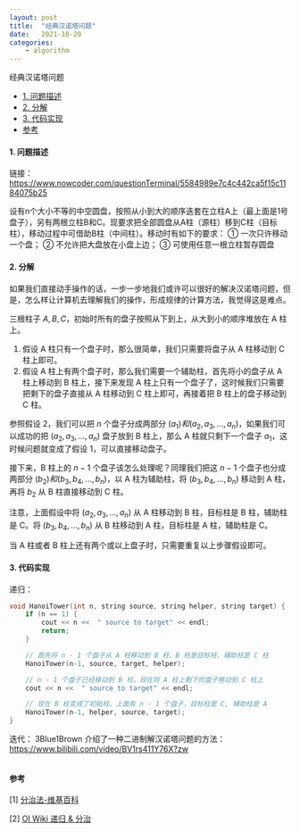 ```yaml
---
layout: post
title:  "经典汉诺塔问题"
date:   2021-10-20
categories: 
    - algorithm
---
```


<head>
    <script src="https://cdn.mathjax.org/mathjax/latest/MathJax.js?config=TeX-AMS-MML_HTMLorMML" type="text/javascript"></script>
    <script type="text/x-mathjax-config">
        MathJax.Hub.Config({
            tex2jax: {
            skipTags: ['script', 'noscript', 'style', 'textarea', 'pre'],
            inlineMath: [['$','$']]
            }
        });
    </script>
</head>

经典汉诺塔问题

- [1. 问题描述](#1-问题描述)
- [2. 分解](#2-分解)
- [3. 代码实现](#3-代码实现)
- [参考](#参考)

#### 1. 问题描述

链接：https://www.nowcoder.com/questionTerminal/5584989e7c4c442ca5f15c1184075b25

设有n个大小不等的中空圆盘，按照从小到大的顺序迭套在立柱A上（最上面是1号盘子），另有两根立柱B和C。现要求把全部圆盘从A柱（源柱）移到C柱（目标柱），移动过程中可借助B柱（中间柱）。移动时有如下的要求：
① 一次只许移动一个盘；
② 不允许把大盘放在小盘上边；
③ 可使用任意一根立柱暂存圆盘

#### 2. 分解

如果我们直接动手操作的话，一步一步地我们或许可以很好的解决汉诺塔问题，但是，怎么样让计算机去理解我们的操作，形成规律的计算方法，我觉得这是难点。

三根柱子 $A,B,C$，初始时所有的盘子按照从下到上，从大到小的顺序堆放在 A 柱上。

1. 假设 A 柱只有一个盘子时，那么很简单，我们只需要将盘子从 A 柱移动到 C 柱上即可。
2. 假设 A 柱上有两个盘子时，那么我们需要一个辅助柱，首先将小的盘子从 A 柱上移动到 B 柱上，接下来发现 A 柱上只有一个盘子了，这时候我们只需要把剩下的盘子直接从 A 柱移动到 C 柱上即可，再接着把 B 柱上的盘子移动到 C 柱。

参照假设 2，我们可以把 ${n}$ 个盘子分成两部分 ${(a_1) 和 (a_2, a_3,...,a_n)}$，如果我们可以成功的把 $(a_2, a_3,...,a_n)$ 盘子放到 B 柱上，那么 A 柱就只剩下一个盘子 $a_1$，这时候问题就变成了假设 1，可以直接移动盘子。

接下来，B 柱上的 ${n - 1}$ 个盘子该怎么处理呢？同理我们把这 ${n - 1}$ 个盘子也分成两部分 ${(b_2) 和 (b_3, b_4,...,b_n)}$，以 A 柱为辅助柱，将 $(b_3, b_4,...,b_n)$ 移动到 A 柱，再将 ${b_2}$ 从 B 柱直接移动到 C 柱。

注意，上面假设中将 $(a_2, a_3,...,a_n)$ 从 A 柱移动到 B 柱，目标柱是 B 柱，辅助柱是 C。将 $(b_3, b_4,...,b_n)$ 从 B 柱移动到 A 柱，目标柱是 A 柱，辅助柱是 C。

当 A 柱或者 B 柱上还有两个或以上盘子时，只需要重复以上步骤假设即可。

#### 3. 代码实现

递归：

```c++
void HanoiTower(int n, string source, string helper, string target) {
    if (n == 1) {
        cout << n <<  " source to target" << endl;
        return;
    }

    // 首先将 n - 1 个盘子从 A 柱移动到 B 柱，B 柱是目标柱，辅助柱是 C 柱
    HanoiTower(n-1, source, target, helper);

    // n - 1 个盘子已经移动到 B 柱，现在将 A 柱上剩下的盘子移动到 C 柱上
    cout << n <<  " source to target" << endl;

    // 现在 B 柱变成了初始柱，上面有 n - 1 个盘子，目标柱是 C, 辅助柱是 A
    HanoiTower(n-1, helper, source, target);
}
```

迭代：
3Blue1Brown 介绍了一种二进制解汉诺塔问题的方法：https://www.bilibili.com/video/BV1rs411Y76X?zw

```c++
```

#### 参考

<div id="refer-anchor-1"></div>

[1] [分治法-维基百科](https://zh.wikipedia.org/zh-hans/%E5%88%86%E6%B2%BB%E6%B3%95)

<div id="refer-anchor-2"></div>

[2] [ OI Wiki 递归 & 分治](https://oi-wiki.org/basic/divide-and-conquer/)
